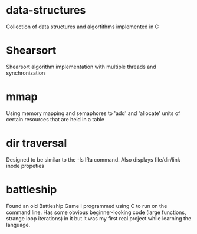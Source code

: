 # data-structures
Collection of data structures and algortithms implemented in C

# Shearsort
Shearsort algorithm implementation with multiple threads and synchronization

# mmap
Using memory mapping and semaphores to 'add' and 'allocate' units of certain resources that are held in a table

# dir traversal
Designed to be similar to the -ls lRa command. Also displays file/dir/link inode propeties

# battleship
Found an old Battleship Game I programmed using C to run on the command line. 
Has some obvious beginner-looking code (large functions, strange loop iterations) in it but it was my first real project while learning the language.
